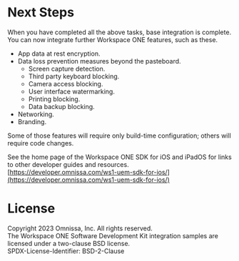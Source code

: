 # Next Steps
When you have completed all the above tasks, base integration is complete. You
can now integrate further Workspace ONE features, such as these.

-   App data at rest encryption.
-   Data loss prevention measures beyond the pasteboard.
    -   Screen capture detection.
    -   Third party keyboard blocking.
    -   Camera access blocking.
    -   User interface watermarking.
    -   Printing blocking.
    -   Data backup blocking.
-   Networking.
-   Branding.

Some of those features will require only build-time configuration; others will
require code changes.

See the home page of the Workspace ONE SDK for iOS and iPadOS for links to other
developer guides and resources.  
[https://developer.omnissa.com/ws1-uem-sdk-for-ios/](https://developer.omnissa.com/ws1-uem-sdk-for-ios/)

# License
Copyright 2023 Omnissa, Inc. All rights reserved.  
The Workspace ONE Software Development Kit integration samples are licensed
under a two-clause BSD license.  
SPDX-License-Identifier: BSD-2-Clause